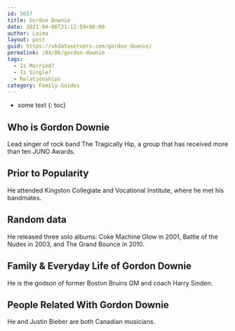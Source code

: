 ```yaml
---
id: 5657
title: Gordon Downie
date: 2021-04-06T21:12:59+00:00
author: Laima
layout: post
guid: https://ukdataservers.com/gordon-downie/
permalink: /04/06/gordon-downie
tags:
  - Is Married?
  - Is Single?
  - Relationships
category: Family Guides
---
```


* some text
{: toc}


## Who is Gordon Downie
                  
                  
                  
Lead singer of rock band The Tragically Hip, a group that has received more than ten JUNO Awards.
                  
              
            
              
            
                
                
                
## Prior to Popularity
                  
                  
                  
He attended Kingston Collegiate and Vocational Institute, where he met his bandmates.
                  
              
            
              
            
                
                
                
## Random data
                  
                  
                  
He released three solo albums: Coke Machine Glow in 2001, Battle of the Nudes in 2003, and The Grand Bounce in 2010.
                  
              
            
              
            
                
                
                
## Family & Everyday Life of Gordon Downie
                  
                  
                  
He is the godson of former Boston Bruins GM and coach Harry Sinden.
                  
              
            
              
            
                
                
                
## People Related With Gordon Downie
                  
                  
                  
He and Justin Bieber are both Canadian musicians.
                  
              
            
              
            
                
              
            
              
              
            
            
              
            
          
          
          